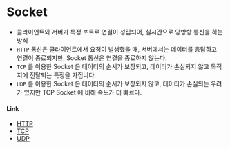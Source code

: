 # Socket
  - 클라이언트와 서버가 특정 포트로 연결이 성립되어, 실시간으로 양방향 통신을 하는 방식
  - `HTTP` 통신은 클라이언트에서 요청이 발생했을 때, 서버에서는 데이터를 응답하고 연결이 종료되지만, Socket 통신은 연결을 종료하지 않는다. 
  - `TCP` 를 이용한 Socket 은 데이터의 순서가 보장되고, 데이터가 손실되지 않고 목적지에 전달되는 특징을 가집니다.
  - `UDP` 를 이용한 Socket 은 데이터의 순서가 보장되지 않고, 데이터가 손실되는 우려가 있지만 TCP Socket 에 비해 속도가 더 빠르다.

#### Link
  - [HTTP](/protocol/http.md)
  - [TCP](/protocol/tcp.md)
  - [UDP](/protocol/udp.md)
